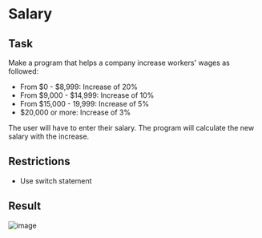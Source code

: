 # Salary

## Task

Make a program that helps a company increase workers' wages as followed:

- From $0 - $8,999: Increase of 20%
- From $9,000 - $14,999: Increase of 10%
- From $15,000 - 19,999: Increase of 5%
- $20,000 or more: Increase of 3%

The user will have to enter their salary. The program will calculate the new salary with the increase.

## Restrictions

- Use switch statement

## Result

![image](https://user-images.githubusercontent.com/38757664/197786473-f794364e-0f47-469e-a232-c6fa26c3da05.png)
